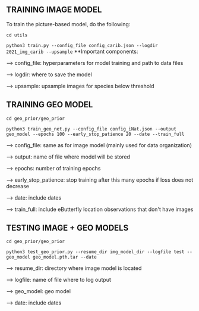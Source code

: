 ## TRAINING IMAGE MODEL ##

To train the picture-based model, do the following:

```cd utils```

```python3 train.py --config_file config_carib.json --logdir 2021_img_carib --upsample```
**Important components:

--> config_file: hyperparameters for model training and path to data files

--> logdir: where to save the model

--> upsample: upsample images for species below threshold

## TRAINING GEO MODEL ##

```cd geo_prior/geo_prior```

```python3 train_geo_net.py --config_file config_iNat.json --output geo_model --epochs 100 --early_stop_patience 20 --date --train_full```

--> config_file: same as for image model (mainly used for data organization)

--> output: name of file where model will be stored

--> epochs: number of training epochs

--> early_stop_patience: stop training after this many epochs if loss does not decrease

--> date: include dates

--> train_full: include eButterfly location observations that don't have images

## TESTING IMAGE + GEO MODELS ##

```cd geo_prior/geo_prior```

```python3 test_geo_prior.py --resume_dir img_model_dir --logfile test --geo_model geo_model.pth.tar --date```

--> resume_dir: directory where image model is located

--> logfile: name of file where to log output

--> geo_model: geo model

--> date: include dates
